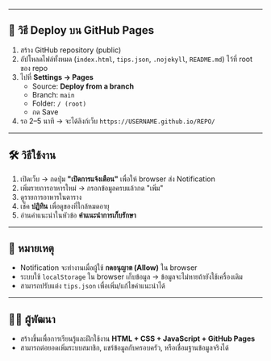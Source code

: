 
---

## 🚀 วิธี Deploy บน GitHub Pages
1. สร้าง GitHub repository (public)  
2. อัปโหลดไฟล์ทั้งหมด (`index.html`, `tips.json`, `.nojekyll`, `README.md`) ไว้ที่ root ของ repo  
3. ไปที่ **Settings → Pages**  
   - Source: **Deploy from a branch**  
   - Branch: `main`  
   - Folder: `/ (root)`  
   - กด Save  
4. รอ 2–5 นาที → จะได้ลิงก์เว็บ `https://USERNAME.github.io/REPO/`

---

## 🛠️ วิธีใช้งาน
1. เปิดเว็บ → กดปุ่ม **"เปิดการแจ้งเตือน"** เพื่อให้ browser ส่ง Notification  
2. เพิ่มรายการอาหารใหม่ → กรอกข้อมูลครบแล้วกด "เพิ่ม"  
3. ดูรายการอาหารในตาราง  
4. เช็ค **ปฏิทิน** เพื่อดูของที่ใกล้หมดอายุ  
5. อ่านคำแนะนำในหัวข้อ **คำแนะนำการเก็บรักษา**  

---

## 📌 หมายเหตุ
- Notification จะทำงานเมื่อผู้ใช้ **กดอนุญาต (Allow)** ใน browser  
- ระบบใช้ `localStorage` ใน browser เก็บข้อมูล → ข้อมูลจะไม่หายถ้ายังใช้เครื่องเดิม  
- สามารถปรับแต่ง `tips.json` เพื่อเพิ่ม/แก้ไขคำแนะนำได้

---

## 👨‍💻 ผู้พัฒนา
- สร้างขึ้นเพื่อการเรียนรู้และฝึกใช้งาน **HTML + CSS + JavaScript + GitHub Pages**  
- สามารถต่อยอดเพิ่มระบบสมาชิก, แชร์ข้อมูลกับครอบครัว, หรือเชื่อมฐานข้อมูลจริงได้


